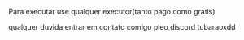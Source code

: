 Para executar use qualquer executor(tanto pago como gratis)

qualquer duvida entrar em contato comigo pleo discord tubaraoxdd
